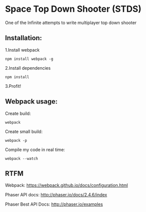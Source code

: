 # Space Top Down Shooter (STDS)

One of the Infinite attempts to write multiplayer top down shooter

Installation:
-----------------------------------------------------------------------

1.Install webpack

```
npm install webpack -g
```

2.Install dependencies

````
npm install
````

3.Profit!

Webpack usage:
-----------------------------------------------------------------------

Create build:

````
webpack
````

Create small build:

````
webpack -p
````

Compile my code in real time:

````
webpack --watch
````

RTFM
-----------------------------------------------------------------------

Webpack:
https://webpack.github.io/docs/configuration.html

Phaser API docs:
http://phaser.io/docs/2.4.6/index

Phaser Best API Docs:
http://phaser.io/examples


